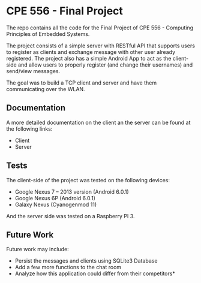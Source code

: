 # CPE 556 - Final Project

The repo contains all the code for the Final Project of CPE 556 - Computing Principles of Embedded Systems.

The project consists of a simple server with RESTful API that supports users to register as clients and exchange message with other user already registered. The project also has a simple Android App to act as the client-side and allow users to properly register (and change their usernames) and send/view messages.

The goal was to build a TCP client and server and have them communicating over the WLAN.

## Documentation
A more detailed documentation on the client an the server can be found at the following links:
* Client
* Server

## Tests

The client-side of the project was tested on the following devices:
* Google Nexus 7 – 2013 version (Android 6.0.1)
* Google Nexus 6P (Android 6.0.1)
* Galaxy Nexus (Cyanogenmod 11)

And the server side was tested on a Raspberry PI 3.
## Future Work
Future work may include:
* Persist the messages and clients using SQLite3 Database
* Add a few more functions to the chat room
* Analyze how this application could differ from their competitors* 

